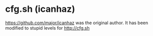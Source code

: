 cfg.sh (icanhaz)
=======

https://github.com/major/icanhaz was the original author. It has been modified to stupid levels for http://cfg.sh
